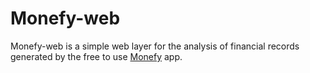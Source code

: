 # Monefy-web
Monefy-web is a simple web layer for the analysis of financial records generated by the free to use [Monefy](http://www.monefy.me/) app. 